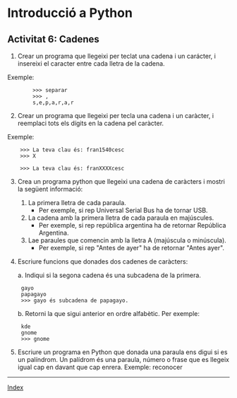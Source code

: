 # Introducció a Python
## Activitat 6: Cadenes

1. Crear un programa que llegeixi per teclat una cadena i un carácter, i insereixi el caracter entre cada lletra de la cadena.
   
Exemple:

			>>> separar
			>>> , 
			s,e,p,a,r,a,r

2. Crear un programa que llegeixi per tecla una cadena i un caràcter, i reemplaci tots els dígits en la cadena pel caràcter. 

Exemple: 

		>>> La teva clau és: fran1540cesc 
		>>> X 
	
		>>> La teva clau és: franXXXXcesc

3. Crea un programa python que llegeixi una cadena de caràcters i mostri la següent informació:

   1. La primera lletra de cada paraula. 
   		* Per exemple, si rep Universal Serial Bus ha de tornar USB.
   2. La cadena amb la primera lletra de cada paraula en majúscules. 
   		* Per exemple, si rep república argentina ha de retornar República Argentina.
   3. Lae paraules que comencin amb la lletra A (majúscula o minúscula). 
   		* Per exemple, si rep "Antes de ayer" ha de retornar "Antes ayer".

4. Escriure funcions que donades dos cadenes de caràcters:

   a. Indiqui si la segona cadena és una subcadena de la primera. 

	  	gayo 
	 	papagayo
	  	>>> gayo és subcadena de papagayo.

   b. Retorni la que sigui anterior en ordre alfabètic. 
  	Per exemple:
	
  	  	kde
	  	gnome 
	  	>>> gnome

5. Escriure un programa en Python que donada una paraula ens digui si es un palíndrom. Un palídrom és una paraula, número o frase que es llegeix igual cap en davant que cap enrera. Exemple: reconocer

***
[Index](../../../README.md)
